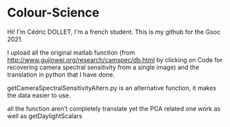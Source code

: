 # Colour-Science

Hi! I'm Cédric DOLLET, I'm a french student. 
This is my github for the Gsoc 2021.

I upload all the original matlab function (from http://www.gujinwei.org/research/camspec/db.html by clicking on Code for recovering camera spectral sensitivity from a single image) and the translation in python that I have done.

getCameraSpectralSensitivityAltern.py is an alternative function, it makes the data easier to use.

all the function aren't completely translate yet the PCA related one work as well as getDaylightScalars
